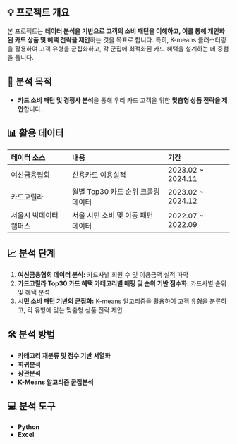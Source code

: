 

## 💡 프로젝트 개요

본 프로젝트는 **데이터 분석을 기반으로 고객의 소비 패턴을 이해하고, 이를 통해 개인화된 카드 상품 및 혜택 전략을 제안**하는 것을 목표로 합니다. 특히, K-means 클러스터링을 활용하여 고객 유형을 군집화하고, 각 군집에 최적화된 카드 혜택을 설계하는 데 중점을 둡니다.

## 🎯 분석 목적

* **카드 소비 패턴 및 경쟁사 분석**을 통해 우리 카드 고객을 위한 **맞춤형 상품 전략을 제안**합니다.

## 📊 활용 데이터

| 데이터 소스                | 내용                                          | 기간                |
| :------------------------- | :-------------------------------------------- | :------------------ |
| 여신금융협회               | 신용카드 이용실적                               | 2023.02 ~ 2024.11   |
| 카드고릴라                 | 월별 Top30 카드 순위 크롤링 데이터         | 2023.02 ~ 2024.12   |
| 서울시 빅데이터 캠퍼스     | 서울 시민 소비 및 이동 패턴 데이터            | 2022.07 ~ 2022.09   |

## 📈 분석 단계

1.  **여신금융협회 데이터 분석:** 카드사별 회원 수 및 이용금액 실적 파악
2.  **카드고릴라 Top30 카드 혜택 카테고리별 매핑 및 순위 기반 점수화:** 카드사별 순위 및 혜택 분석
3.  **시민 소비 패턴 기반의 군집화:** K-means 알고리즘을 활용하여 고객 유형을 분류하고, 각 유형에 맞는 맞춤형 상품 전략 제안

## 🛠️ 분석 방법

* **카테고리 재분류 및 점수 기반 서열화**
* **회귀분석**
* **상관분석**
* **K-Means 알고리즘 군집분석**

## 💻 분석 도구

* **Python**
* **Excel**
